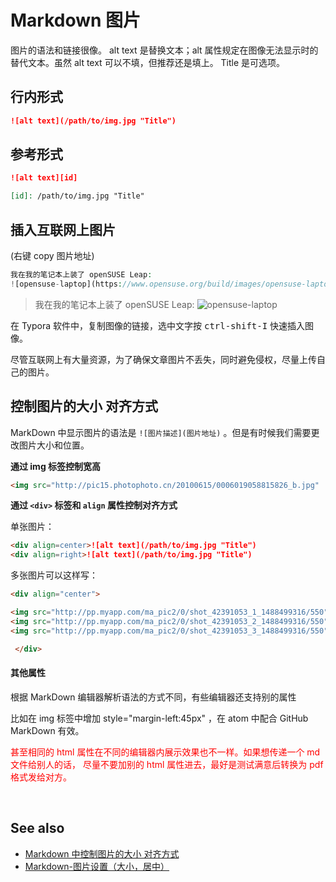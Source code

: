 # Markdown 图片

图片的语法和链接很像。
alt text 是替换文本；alt 属性规定在图像无法显示时的替代文本。虽然 alt text 可以不填，但推荐还是填上。
Title 是可选项。

## 行内形式

```markdown
![alt text](/path/to/img.jpg "Title")
```

## 参考形式

```markdown
![alt text][id]

[id]: /path/to/img.jpg "Title"
```

## 插入互联网上图片

(右键 copy 图片地址)

```php
我在我的笔记本上装了 openSUSE Leap: 
![opensuse-laptop](https://www.opensuse.org/build/images/opensuse-laptop.gif)
```

>我在我的笔记本上装了 openSUSE Leap: ![opensuse-laptop](https://www.opensuse.org/build/images/opensuse-laptop.gif)

在 Typora 软件中，复制图像的链接，选中文字按 <kbd>ctrl-shift-I</kbd> 快速插入图像。

尽管互联网上有大量资源，为了确保文章图片不丢失，同时避免侵权，尽量上传自己的图片。

## 控制图片的大小 对齐方式

MarkDown 中显示图片的语法是 `![图片描述](图片地址)` 。但是有时候我们需要更改图片大小和位置。

**通过 img 标签控制宽高**

```markdown
<img src="http://pic15.photophoto.cn/20100615/0006019058815826_b.jpg"  height="330" width="495">
```

**通过 `<div>` 标签和 `align` 属性控制对齐方式**

单张图片：

```markdown
<div align=center>![alt text](/path/to/img.jpg "Title")
<div align=right>![alt text](/path/to/img.jpg "Title")
```

多张图片可以这样写：

```markdown
<div align="center">

<img src="http://pp.myapp.com/ma_pic2/0/shot_42391053_1_1488499316/550" height="330" width="190" >
<img src="http://pp.myapp.com/ma_pic2/0/shot_42391053_2_1488499316/550" height="330" width="190" >
<img src="http://pp.myapp.com/ma_pic2/0/shot_42391053_3_1488499316/550" height="330" width="190" >

 </div>
```

#### 其他属性

根据 MarkDown 编辑器解析语法的方式不同，有些编辑器还支持别的属性

比如在 img 标签中增加 style="margin-left:45px" ，在 atom 中配合 GitHub MarkDown 有效。

<font color=red>甚至相同的 html 属性在不同的编辑器内展示效果也不一样。如果想传递一个 md 文件给别人的话， 尽量不要加别的 html 属性进去，最好是测试满意后转换为 pdf 格式发给对方。</font>

​

## See also

* [Markdown 中控制图片的大小 对齐方式](https://blog.csdn.net/sunsteam/article/details/73112787)
* [Markdown-图片设置（大小，居中）](https://blog.csdn.net/qq_35451572/article/details/79443467)
